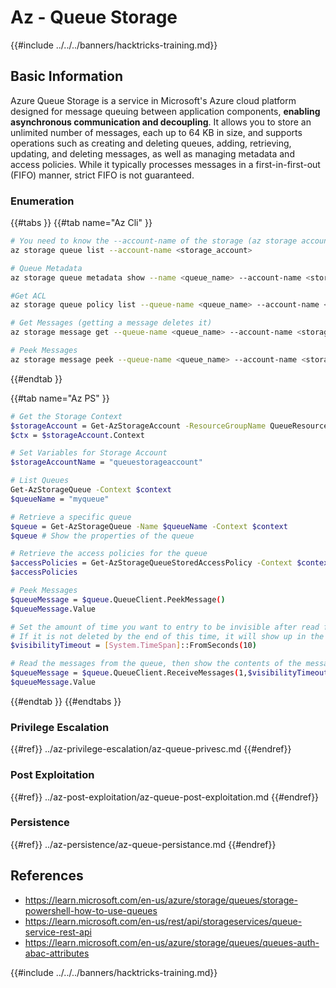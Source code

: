 # Az - Queue Storage

{{#include ../../../banners/hacktricks-training.md}}

## Basic Information

Azure Queue Storage is a service in Microsoft's Azure cloud platform designed for message queuing between application components, **enabling asynchronous communication and decoupling**. It allows you to store an unlimited number of messages, each up to 64 KB in size, and supports operations such as creating and deleting queues, adding, retrieving, updating, and deleting messages, as well as managing metadata and access policies. While it typically processes messages in a first-in-first-out (FIFO) manner, strict FIFO is not guaranteed.

### Enumeration

{{#tabs }}
{{#tab name="Az Cli" }}

```bash
# You need to know the --account-name of the storage (az storage account list)
az storage queue list --account-name <storage_account>

# Queue Metadata
az storage queue metadata show --name <queue_name> --account-name <storage_account>

#Get ACL
az storage queue policy list --queue-name <queue_name> --account-name <storage_account>

# Get Messages (getting a message deletes it)
az storage message get --queue-name <queue_name> --account-name <storage_account>

# Peek Messages
az storage message peek --queue-name <queue_name> --account-name <storage_account>
```

{{#endtab }}

{{#tab name="Az PS" }}

```bash
# Get the Storage Context
$storageAccount = Get-AzStorageAccount -ResourceGroupName QueueResourceGroup -Name queuestorageaccount1994
$ctx = $storageAccount.Context

# Set Variables for Storage Account
$storageAccountName = "queuestorageaccount"

# List Queues
Get-AzStorageQueue -Context $context
$queueName = "myqueue"

# Retrieve a specific queue
$queue = Get-AzStorageQueue -Name $queueName -Context $context
$queue # Show the properties of the queue

# Retrieve the access policies for the queue
$accessPolicies = Get-AzStorageQueueStoredAccessPolicy -Context $context -QueueName $queueName
$accessPolicies

# Peek Messages
$queueMessage = $queue.QueueClient.PeekMessage()
$queueMessage.Value

# Set the amount of time you want to entry to be invisible after read from the queue
# If it is not deleted by the end of this time, it will show up in the queue again
$visibilityTimeout = [System.TimeSpan]::FromSeconds(10)

# Read the messages from the queue, then show the contents of the messages.
$queueMessage = $queue.QueueClient.ReceiveMessages(1,$visibilityTimeout)
$queueMessage.Value
```

{{#endtab }}
{{#endtabs }}

### Privilege Escalation

{{#ref}}
../az-privilege-escalation/az-queue-privesc.md
{{#endref}}

### Post Exploitation

{{#ref}}
../az-post-exploitation/az-queue-post-exploitation.md
{{#endref}}

### Persistence

{{#ref}}
../az-persistence/az-queue-persistance.md
{{#endref}}

## References

- https://learn.microsoft.com/en-us/azure/storage/queues/storage-powershell-how-to-use-queues
- https://learn.microsoft.com/en-us/rest/api/storageservices/queue-service-rest-api
- https://learn.microsoft.com/en-us/azure/storage/queues/queues-auth-abac-attributes

{{#include ../../../banners/hacktricks-training.md}}




